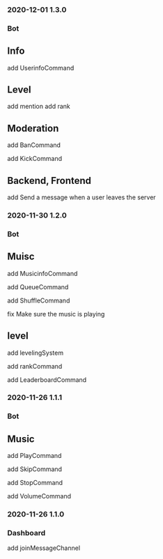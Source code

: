 ### 2020-12-01 1.3.0
### Bot
## Info
add UserinfoCommand
## Level

add mention
add rank

## Moderation
add BanCommand

add KickCommand

## Backend, Frontend
add Send a message when a user leaves the server


### 2020-11-30 1.2.0
### Bot
## Muisc
add MusicinfoCommand

add QueueCommand

add ShuffleCommand

fix Make sure the music is playing

## level
add levelingSystem

add rankCommand

add LeaderboardCommand

### 2020-11-26 1.1.1
### Bot
## Music
add PlayCommand

add SkipCommand

add StopCommand

add VolumeCommand

### 2020-11-26 1.1.0
### Dashboard
add joinMessageChannel